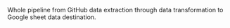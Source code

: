 Whole pipeline from GitHub data extraction through data transformation to Google sheet data destination.